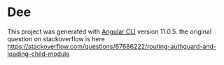 # Dee

This project was generated with [Angular CLI](https://github.com/angular/angular-cli) version 11.0.5.
the original question on stackoverflow is here https://stackoverflow.com/questions/67686222/routing-authguard-and-loading-child-module

